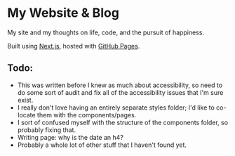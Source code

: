 # My Website & Blog

My site and my thoughts on life, code, and the pursuit of happiness.

Built using [Next.js](https://nextjs.org/), hosted with [GitHub Pages](https://pages.github.com/).

## Todo:

* This was written before I knew as much about accessibility, so need to do some sort of audit and fix all of the accessibility issues that I'm sure exist.
* I really don't love having an entirely separate styles folder; I'd like to co-locate them with the components/pages.
* I sort of confused myself with the structure of the components folder, so probably fixing that.
* Writing page: why is the date an h4?
* Probably a whole lot of other stuff that I haven't found yet.
